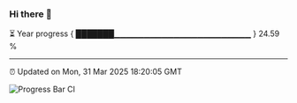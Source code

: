 ### Hi there 👋

⏳ Year progress { ███████▁▁▁▁▁▁▁▁▁▁▁▁▁▁▁▁▁▁▁▁▁▁▁ } 24.59 %

---

⏰ Updated on Mon, 31 Mar 2025 18:20:05 GMT

![Progress Bar CI](https://github.com/liununu/liununu/workflows/Progress%20Bar%20CI/badge.svg)
